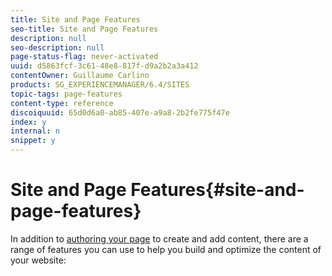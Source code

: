 ```yaml
---
title: Site and Page Features
seo-title: Site and Page Features
description: null
seo-description: null
page-status-flag: never-activated
uuid: d5863fcf-3c61-48e8-817f-d9a2b2a3a412
contentOwner: Guillaume Carlino
products: SG_EXPERIENCEMANAGER/6.4/SITES
topic-tags: page-features
content-type: reference
discoiquuid: 65d0d6a0-ab85-407e-a9a8-2b2fe775f47e
index: y
internal: n
snippet: y
---
```


# Site and Page Features{#site-and-page-features}

In addition to [authoring your page](../../../sites/authoring/using/page-authoring.md) to create and add content, there are a range of features you can use to help you build and optimize the content of your website:
